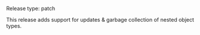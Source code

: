 Release type: patch

This release adds support for updates & garbage collection of nested object types.